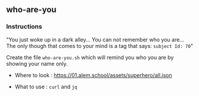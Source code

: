 ## who-are-you

### Instructions

"You just woke up in a dark alley...
You can not remember who you are...
The only though that comes to your mind is a tag that says: `subject Id: 70`"

Create the file `who-are-you.sh` which will remind you who you are by showing your name only.

-   Where to look : https://01.alem.school/assets/superhero/all.json

-   What to use : `curl` and `jq`
